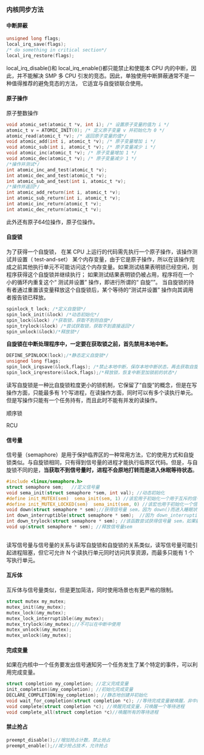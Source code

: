 ### 内核同步方法

#### 中断屏蔽

```c
unsigned long flags;
local_irq_save(flags);
/* do something in critical section*/
local_irq_restore(flags);
```

local_irq_disable()和 local_irq_enable()都只能禁止和使能本 CPU 内的中断，因此，并不能解决 SMP 多 CPU 引发的竞态。因此，单独使用中断屏蔽通常不是一种值得推荐的避免竞态的方法， 它适宜与自旋锁联合使用。

#### 原子操作

原子整数操作

```c
void atomic_set(atomic_t *v, int i); /* 设置原子变量的值为 i */
atomic_t v = ATOMIC_INIT(0); /* 定义原子变量 v 并初始化为 0 */
atomic_read(atomic_t *v); /* 返回原子变量的值*/
void atomic_add(int i, atomic_t *v); /* 原子变量增加 i */
void atomic_sub(int i, atomic_t *v); /* 原子变量减少 i */
void atomic_inc(atomic_t *v); /* 原子变量增加 1 */
void atomic_dec(atomic_t *v); /* 原子变量减少 1 */
/*操作并测试*/
int atomic_inc_and_test(atomic_t *v);
int atomic_dec_and_test(atomic_t *v);
int atomic_sub_and_test(int i, atomic_t *v);
/*操作并返回*/
int atomic_add_return(int i, atomic_t *v);
int atomic_sub_return(int i, atomic_t *v);
int atomic_inc_return(atomic_t *v);
int atomic_dec_return(atomic_t *v);
```

此外还有原子64位操作，原子位操作。

#### 自旋锁

为了获得一个自旋锁， 在某 CPU 上运行的代码需先执行一个原子操作，该操作测试并设置（ test-and-set） 某个内存变量，由于它是原子操作，所以在该操作完成之前其他执行单元不可能访问这个内存变量。如果测试结果表明锁已经空闲，则程序获得这个自旋锁并继续执行； 如果测试结果表明锁仍被占用，程序将在一个小的循环内重复这个“ 测试并设置” 操作，即进行所谓的“ 自旋””。 当自旋锁的持有者通过重置该变量释放这个自旋锁后，某个等待的“测试并设置” 操作向其调用者报告锁已释放。

```c
spinlock_t lock; /*定义自旋锁*/
spin_lock_init(&lock) /*动态初始化*/
spin_lock(&lock) /*获取锁，获取不到则自旋*/
spin_trylock(&lock) /*尝试获取锁，获取不到直接返回*/
spin_unlock(&lock)/*释放锁*/
```

**自旋锁在中断处理程序中，一定要在获取锁之前，首先禁用本地中断。**

```c
DEFINE_SPINLOCK(lock);/*静态定义自旋锁*/
unsigned long flags;
spin_lock_irqsave(&lock,flags); /*禁止本地中断，保存本地中断状态，再去获取自旋锁*/
spin_lock_irqrestore(&lock,flags);/*释放锁，恢复中断至加锁前的状态*/
```

 

读写自旋锁是一种比自旋锁粒度更小的锁机制，它保留了“自旋”的概念，但是在写操作方面，只能最多有 1个写进程，在读操作方面，同时可以有多个读执行单元。但是写操作只能有一个任务持有，而且此时不能有并发的读操作。

顺序锁

RCU

#### 信号量

信号量（semaphore）是用于保护临界区的一种常用方法，它的使用方式和自旋锁类似。与自旋锁相同，只有得到信号量的进程才能执行临界区代码。但是，与自旋锁不同的是，**当获取不到信号量时，进程不会原地打转而是进入休眠等待状态**。

```c
#include <linux/semaphore.h>
struct semaphore sem;   //定义信号量
void sema_init(struct semaphore *sem, int val); //动态初始化
#define init_MUTEX(sem)  sema_init(sem, 1) //该宏用于初始化一个用于互斥的信号量，它把信号量 sem 的值设置为 1；
#define init_MUTEX_LOCKED(sem)  sema_init(sem, 0) //该宏也用于初始化一个信号量，但它把信号量 sem 的值设置为 0；
void down(struct semaphore * sem);//获得信号量 sem，因为 down()而进入睡眠状态的进程不能被信号打断
int down_interruptible(struct semaphore * sem);  //因为 down_interruptible()而进入睡眠状态的进程能被信号打断，被信号打断该函数返回会返回非0值
int down_trylock(struct semaphore * sem); //该函数尝试获得信号量 sem，如果能够立刻获得，它就获得该信号量并返回 0，否则，返回非 0 值。可以在中断中使用
void up(struct semaphore * sem); //释放信号量sem
 
```

读写信号量与信号量的关系与读写自旋锁和自旋锁的关系类似，读写信号量可能引起进程阻塞，但它可允许 N 个读执行单元同时访问共享资源，而最多只能有 1 个写执行单元。

#### 互斥体

互斥体与信号量类似，但是更加简洁，同时使用场景也有更严格的限制。

```c
struct mutex my_mutex;
mutex_init(&my_mutex);
mutex_lock(&my_mutex);
mutex_lock_interruptible(&my_mutex);
mutex_trylock(&my_mutex);//不可以在中断中使用
mutex_unlock(&my_mutex);
mutex_unlock(&my_mutex);
```

 

#### 完成变量

如果在内核中一个任务要发出信号通知另一个任务发生了某个特定的事件，可以利用完成变量。

```C
struct completion my_completion; //定义完成变量
init_completion(&my_completion); //初始化完成变量
DECLARE_COMPLETION(my_completion); //静态地创建并初始化
void wait_for_completion(struct completion *c); //等待完成变量被唤醒，非中断
void complete(struct completion *c); //唤醒完成变量，只唤醒一个等待进程
void complete_all(struct completion *c)//唤醒所有的等待进程
```

#### 禁止抢占

```C
preempt_disable();//增加抢占计数，禁止抢占
preempt_enable();//减少抢占技术，允许抢占
```

